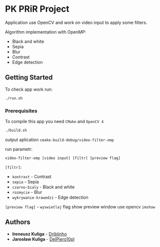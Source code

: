 # PK PRiR Project
Application use OpenCV and work on video input to apply some filters.

Algorithm implementation with OpenMP:

- Black and white
- Sepia
- Blur
- Contrast
- Edge detection

## Getting Started

To check app work run:

```bash
./run.sh
```


### Prerequisites

To compile this app you need `CMake` and `OpenCV 4`  

```bash
./build.sh
```

output aplication `cmake-build-debug/video-filter-omp`

run parametr:

`video-filter-omp [video input] [filtr] [preview flag]`

`[filtr]`:

- `kontrast` - Contrast
- `sepia` - Sepia
- `czarno-bialy` - Black and white
- `rozmycie` - Blur
- `wykrywanie-krawedzi` - Edge detection

`[preview flag]` - `wyswietlaj` flag show preview window use opencv `imshow`

## Authors

* **Ireneusz Kuliga** - [Driblinho](https://github.com/Driblinho)
* **Jarosław Kuliga** - [DelPiero10pl](https://github.com/DelPiero10pl)
